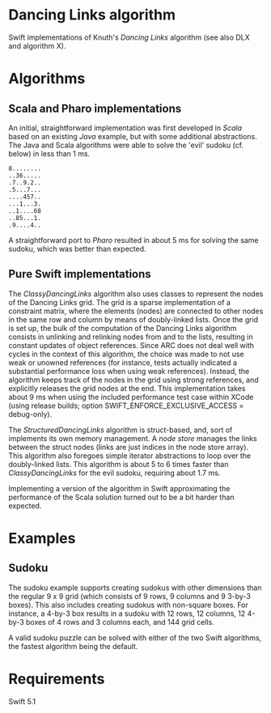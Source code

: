 # Dancing Links algorithm

Swift implementations of Knuth's *Dancing Links* algorithm (see also DLX and algorithm X).

# Algorithms

## Scala and Pharo implementations

An initial, straightforward implementation was first developed in *Scala* based on an existing *Java* example, but with some additional abstractions. The Java and Scala algorithms were able to solve the 'evil' sudoku (cf. below) in less than 1 ms.

    8........
    ..36.....
    .7..9.2..
    .5...7...
    ....457..
    ...1...3.
    ..1....68
    ..85...1.
    .9....4..

A straightforward port to *Pharo* resulted in about 5 ms for solving the same sudoku, which was better than expected.

## Pure Swift implementations

The *ClassyDancingLinks* algorithm also uses classes to represent the nodes of the Dancing Links grid. The grid is a sparse implementation of a constraint matrix, where the elements (nodes) are connected to other nodes in the same row and column by means of doubly-linked lists. Once the grid is set up, the bulk of the computation of the Dancing Links algorithm consists in unlinking and relinking nodes from and to the lists, resulting in constant updates of object references. Since ARC does not deal well with cycles in the context of this algorithm, the choice was made to not use weak or unowned references (for instance, tests actually indicated a substantial performance loss when using weak references). Instead, the algorithm keeps track of the nodes in the grid using strong references, and explicitly releases the grid nodes at the end. This implementation takes about 9 ms when using the included performance test case within XCode (using release builds; option SWIFT_ENFORCE_EXCLUSIVE_ACCESS = debug-only).

The *StructuredDancingLinks* algorithm is struct-based, and, sort of implements its own memory management. A *node store* manages the links between the struct nodes (links are just indices in the node store array). This algorithm also foregoes simple iterator abstractions to loop over the doubly-linked lists. This algorithm is about 5 to 6 times faster than *ClassyDancingLinks* for the evil sudoku, requiring about 1.7 ms.

Implementing a version of the algorithm in Swift approximating the performance of the Scala solution turned out to be a bit harder than expected.

# Examples

## Sudoku

The sudoku example supports creating sudokus with other dimensions than the regular 9 x 9 grid (which consists of 9 rows, 9 columns and 9 3-by-3 boxes). This also includes creating sudokus with non-square boxes. For instance, a 4-by-3 box results in a sudoku with 12 rows, 12 columns, 12 4-by-3 boxes of 4 rows and 3 columns each, and 144 grid cells.

A valid sudoku puzzle can be solved with either of the two Swift algorithms, the fastest algorithm being the default.

# Requirements

Swift 5.1
